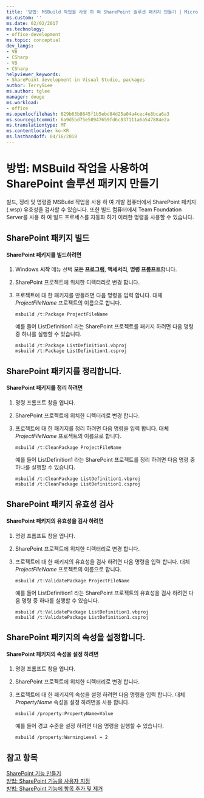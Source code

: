 ```yaml
---
title: '방법: MSBuild 작업을 사용 하 여 SharePoint 솔루션 패키지 만들기 | Microsoft Docs'
ms.custom: ''
ms.date: 02/02/2017
ms.technology:
- office-development
ms.topic: conceptual
dev_langs:
- VB
- CSharp
- VB
- CSharp
helpviewer_keywords:
- SharePoint development in Visual Studio, packages
author: TerryGLee
ms.author: tglee
manager: douge
ms.workload:
- office
ms.openlocfilehash: 629b63b8645f1b5ebd84d25a04a4cec4e8bca6a3
ms.sourcegitcommit: 6a9d5bd75e50947659fd6c837111a6a547884e2a
ms.translationtype: MT
ms.contentlocale: ko-KR
ms.lasthandoff: 04/16/2018
---
```

# <a name="how-to-create-a-sharepoint-solution-package-by-using-msbuild-tasks"></a>방법: MSBuild 작업을 사용하여 SharePoint 솔루션 패키지 만들기
  빌드, 정리 및 명령줄 MSBuild 작업을 사용 하 여 개발 컴퓨터에서 SharePoint 패키지 (.wsp) 유효성을 검사할 수 있습니다. 또한 빌드 컴퓨터에서 Team Foundation Server를 사용 하 여 빌드 프로세스를 자동화 하기 이러한 명령을 사용할 수 있습니다.  
  
## <a name="building-a-sharepoint-package"></a>SharePoint 패키지 빌드  
  
#### <a name="to-build-a-sharepoint-package"></a>SharePoint 패키지를 빌드하려면  
  
1.  Windows **시작** 메뉴 선택 **모든 프로그램**, **액세서리**, **명령 프롬프트**합니다.  
  
2.  SharePoint 프로젝트에 위치한 디렉터리로 변경 합니다.  
  
3.  프로젝트에 대 한 패키지를 만들려면 다음 명령을 입력 합니다. 대체 *ProjectFileName* 프로젝트의 이름으로 합니다.  
  
    ```  
    msbuild /t:Package ProjectFileName  
    ```  
  
     예를 들어 ListDefinition1 라는 SharePoint 프로젝트를 패키지 하려면 다음 명령 중 하나를 실행할 수 있습니다.  
  
    ```  
    msbuild /t:Package ListDefinition1.vbproj  
    msbuild /t:Package ListDefinition1.csproj  
    ```  
  
## <a name="cleaning-a-sharepoint-package"></a>SharePoint 패키지를 정리합니다.  
  
#### <a name="to-clean-a-sharepoint-package"></a>SharePoint 패키지를 정리 하려면  
  
1.  명령 프롬프트 창을 엽니다.  
  
2.  SharePoint 프로젝트에 위치한 디렉터리로 변경 합니다.  
  
3.  프로젝트에 대 한 패키지를 정리 하려면 다음 명령을 입력 합니다. 대체 *ProjectFileName* 프로젝트의 이름으로 합니다.  
  
    ```  
    msbuild /t:CleanPackage ProjectFileName  
    ```  
  
     예를 들어 ListDefinition1 라는 SharePoint 프로젝트를 정리 하려면 다음 명령 중 하나를 실행할 수 있습니다.  
  
    ```  
    msbuild /t:CleanPackage ListDefinition1.vbproj  
    msbuild /t:CleanPackage ListDefinition1.csproj  
    ```  
  
## <a name="validating-a-sharepoint-package"></a>SharePoint 패키지 유효성 검사  
  
#### <a name="to-validate-a-sharepoint-package"></a>SharePoint 패키지의 유효성을 검사 하려면  
  
1.  명령 프롬프트 창을 엽니다.  
  
2.  SharePoint 프로젝트에 위치한 디렉터리로 변경 합니다.  
  
3.  프로젝트에 대 한 패키지의 유효성을 검사 하려면 다음 명령을 입력 합니다. 대체 *ProjectFileName* 프로젝트의 이름으로 합니다.  
  
    ```  
    msbuild /t:ValidatePackage ProjectFileName  
    ```  
  
     예를 들어 ListDefinition1 라는 SharePoint 프로젝트의 유효성을 검사 하려면 다음 명령 중 하나를 실행할 수 있습니다.  
  
    ```  
    msbuild /t:ValidatePackage ListDefinition1.vbproj  
    msbuild /t:ValidatePackage ListDefinition1.csproj  
    ```  
  
## <a name="setting-properties-in-a-sharepoint-package"></a>SharePoint 패키지의 속성을 설정합니다.  
  
#### <a name="to-set-a-property-in-a-sharepoint-package"></a>SharePoint 패키지의 속성을 설정 하려면  
  
1.  명령 프롬프트 창을 엽니다.  
  
2.  SharePoint 프로젝트에 위치한 디렉터리로 변경 합니다.  
  
3.  프로젝트에 대 한 패키지의 속성을 설정 하려면 다음 명령을 입력 합니다. 대체 *PropertyName* 속성을 설정 하려면을 사용 합니다.  
  
    ```  
    msbuild /property:PropertyName=Value  
    ```  
  
     예를 들어 경고 수준을 설정 하려면 다음 명령을 실행할 수 있습니다.  
  
    ```  
    msbuild /property:WarningLevel = 2  
    ```  
  
## <a name="see-also"></a>참고 항목  
 [SharePoint 기능 만들기](../sharepoint/creating-sharepoint-features.md)   
 [방법: SharePoint 기능을 사용자 지정](../sharepoint/how-to-customize-a-sharepoint-feature.md)   
 [방법: SharePoint 기능에 항목 추가 및 제거](../sharepoint/how-to-add-and-remove-items-to-sharepoint-features.md)  
  
  